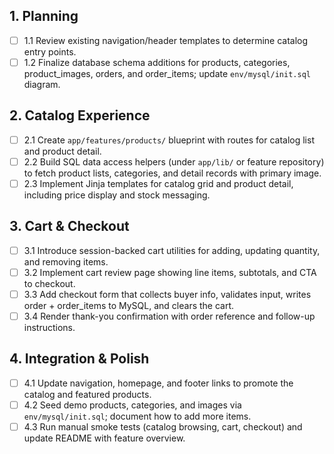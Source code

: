 ## 1. Planning
- [ ] 1.1 Review existing navigation/header templates to determine catalog entry points.
- [ ] 1.2 Finalize database schema additions for products, categories, product_images, orders, and order_items; update `env/mysql/init.sql` diagram.

## 2. Catalog Experience
- [ ] 2.1 Create `app/features/products/` blueprint with routes for catalog list and product detail.
- [ ] 2.2 Build SQL data access helpers (under `app/lib/` or feature repository) to fetch product lists, categories, and detail records with primary image.
- [ ] 2.3 Implement Jinja templates for catalog grid and product detail, including price display and stock messaging.

## 3. Cart & Checkout
- [ ] 3.1 Introduce session-backed cart utilities for adding, updating quantity, and removing items.
- [ ] 3.2 Implement cart review page showing line items, subtotals, and CTA to checkout.
- [ ] 3.3 Add checkout form that collects buyer info, validates input, writes order + order_items to MySQL, and clears the cart.
- [ ] 3.4 Render thank-you confirmation with order reference and follow-up instructions.

## 4. Integration & Polish
- [ ] 4.1 Update navigation, homepage, and footer links to promote the catalog and featured products.
- [ ] 4.2 Seed demo products, categories, and images via `env/mysql/init.sql`; document how to add more items.
- [ ] 4.3 Run manual smoke tests (catalog browsing, cart, checkout) and update README with feature overview.

